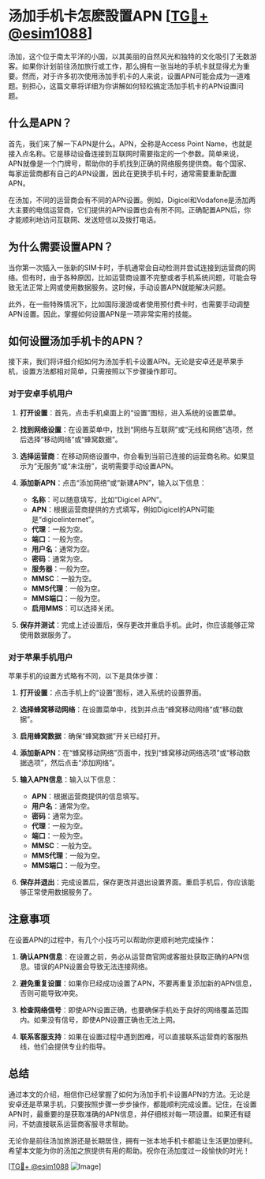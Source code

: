 # 汤加手机卡怎麽設置APN [[TG💪+ @esim1088](https://t.me/s/esim1088)]

汤加，这个位于南太平洋的小国，以其美丽的自然风光和独特的文化吸引了无数游客。如果你计划前往汤加旅行或工作，那么拥有一张当地的手机卡就显得尤为重要。然而，对于许多初次使用汤加手机卡的人来说，设置APN可能会成为一道难题。别担心，这篇文章将详细为你讲解如何轻松搞定汤加手机卡的APN设置问题。

## 什么是APN？

首先，我们来了解一下APN是什么。APN，全称是Access Point Name，也就是接入点名称。它是移动设备连接到互联网时需要指定的一个参数。简单来说，APN就像是一个门牌号，帮助你的手机找到正确的网络服务提供商。每个国家、每家运营商都有自己的APN设置，因此在更换手机卡时，通常需要重新配置APN。

在汤加，不同的运营商会有不同的APN设置。例如，Digicel和Vodafone是汤加两大主要的电信运营商，它们提供的APN设置也会有所不同。正确配置APN后，你才能顺利地访问互联网、发送短信以及拨打电话。

## 为什么需要设置APN？

当你第一次插入一张新的SIM卡时，手机通常会自动检测并尝试连接到运营商的网络。但有时，由于各种原因，比如运营商设置不完整或者手机系统问题，可能会导致无法正常上网或使用数据服务。这时候，手动设置APN就能解决问题。

此外，在一些特殊情况下，比如国际漫游或者使用预付费卡时，也需要手动调整APN设置。因此，掌握如何设置APN是一项非常实用的技能。

## 如何设置汤加手机卡的APN？

接下来，我们将详细介绍如何为汤加手机卡设置APN。无论是安卓还是苹果手机，设置方法都相对简单，只需按照以下步骤操作即可。

### 对于安卓手机用户

1. **打开设置**：首先，点击手机桌面上的“设置”图标，进入系统的设置菜单。
   
2. **找到网络设置**：在设置菜单中，找到“网络与互联网”或“无线和网络”选项，然后选择“移动网络”或“蜂窝数据”。

3. **选择运营商**：在移动网络设置中，你会看到当前已连接的运营商名称。如果显示为“无服务”或“未注册”，说明需要手动设置APN。

4. **添加新APN**：点击“添加网络”或“新建APN”，输入以下信息：
   - **名称**：可以随意填写，比如“Digicel APN”。
   - **APN**：根据运营商提供的方式填写，例如Digicel的APN可能是“digicelinternet”。
   - **代理**：一般为空。
   - **端口**：一般为空。
   - **用户名**：通常为空。
   - **密码**：通常为空。
   - **服务器**：一般为空。
   - **MMSC**：一般为空。
   - **MMS代理**：一般为空。
   - **MMS端口**：一般为空。
   - **启用MMS**：可以选择关闭。

5. **保存并测试**：完成上述设置后，保存更改并重启手机。此时，你应该能够正常使用数据服务了。

### 对于苹果手机用户

苹果手机的设置方式略有不同，以下是具体步骤：

1. **打开设置**：点击手机上的“设置”图标，进入系统的设置界面。

2. **选择蜂窝移动网络**：在设置菜单中，找到并点击“蜂窝移动网络”或“移动数据”。

3. **启用蜂窝数据**：确保“蜂窝数据”开关已经打开。

4. **添加新APN**：在“蜂窝移动网络”页面中，找到“蜂窝移动网络选项”或“移动数据选项”，然后点击“添加网络”。

5. **输入APN信息**：输入以下信息：
   - **APN**：根据运营商提供的信息填写。
   - **用户名**：通常为空。
   - **密码**：通常为空。
   - **代理**：一般为空。
   - **端口**：一般为空。
   - **MMSC**：一般为空。
   - **MMS代理**：一般为空。
   - **MMS端口**：一般为空。

6. **保存并退出**：完成设置后，保存更改并退出设置界面。重启手机后，你应该能够正常使用数据服务了。

## 注意事项

在设置APN的过程中，有几个小技巧可以帮助你更顺利地完成操作：

1. **确认APN信息**：在设置之前，务必从运营商官网或客服处获取正确的APN信息。错误的APN设置会导致无法连接网络。

2. **避免重复设置**：如果你已经成功设置了APN，不要再重复添加新的APN信息，否则可能导致冲突。

3. **检查网络信号**：即使APN设置正确，也要确保手机处于良好的网络覆盖范围内。如果没有信号，即使APN设置正确也无法上网。

4. **联系客服支持**：如果在设置过程中遇到困难，可以直接联系运营商的客服热线，他们会提供专业的指导。

## 总结

通过本文的介绍，相信你已经掌握了如何为汤加手机卡设置APN的方法。无论是安卓还是苹果手机，只要按照步骤一步步操作，都能顺利完成设置。记住，在设置APN时，最重要的是获取准确的APN信息，并仔细核对每一项设置。如果还有疑问，不妨直接联系运营商客服寻求帮助。

无论你是前往汤加旅游还是长期居住，拥有一张本地手机卡都能让生活更加便利。希望本文能为你的汤加之旅提供有用的帮助。祝你在汤加度过一段愉快的时光！

[[TG💪+ @esim1088](https://t.me/s/esim1088) ![Image](https://i.postimg.cc/4NQfJmqS/Snipaste-2025-05-13-00-14-12.png)]